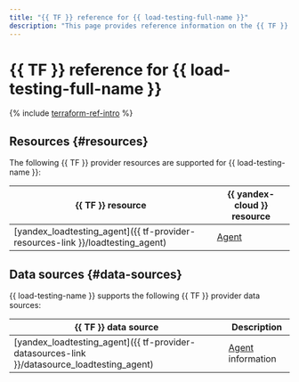 ```yaml
---
title: "{{ TF }} reference for {{ load-testing-full-name }}"
description: "This page provides reference information on the {{ TF }} provider resources and data sources supported for {{ load-testing-name }}."
---
```


# {{ TF }} reference for {{ load-testing-full-name }}

{% include [terraform-ref-intro](../_includes/terraform-ref-intro.md) %}

## Resources {#resources}

The following {{ TF }} provider resources are supported for {{ load-testing-name }}:

| **{{ TF }} resource** | **{{ yandex-cloud }} resource** |
| --- | --- |
| [yandex_loadtesting_agent]({{ tf-provider-resources-link }}/loadtesting_agent) | [Agent](./concepts/agent.md) |

## Data sources {#data-sources}

{{ load-testing-name }} supports the following {{ TF }} provider data sources:

| **{{ TF }} data source** | **Description** |
| --- | --- |
| [yandex_loadtesting_agent]({{ tf-provider-datasources-link }}/datasource_loadtesting_agent) | [Agent](./concepts/agent.md) information |